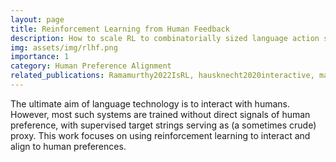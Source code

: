 ```yaml
---
layout: page
title: Reinforcement Learning from Human Feedback
description: How to scale RL to combinatorially sized language action spaces and messy human preference rewards?
img: assets/img/rlhf.png
importance: 1
category: Human Preference Alignment
related_publications: Ramamurthy2022IsRL, hausknecht2020interactive, martin2017improvisational, ammanabrolu2021motivate, wu2023finegrained, lu2023inference
---
```


The ultimate aim of language technology is to interact with humans.
However, most such systems are trained without direct signals of human preference, with supervised target strings serving as (a sometimes crude) proxy. This work focuses on using reinforcement learning to interact and align to human preferences.

